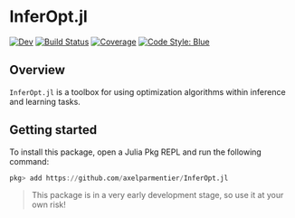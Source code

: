 # InferOpt.jl

[![Dev](https://img.shields.io/badge/docs-dev-blue.svg)](https://axelparmentier.github.io/InferOpt.jl/dev)
[![Build Status](https://github.com/axelparmentier/InferOpt.jl/actions/workflows/CI.yml/badge.svg?branch=main)](https://github.com/axelparmentier/InferOpt.jl/actions/workflows/CI.yml?query=branch%3Amain)
[![Coverage](https://codecov.io/gh/axelparmentier/InferOpt.jl/branch/main/graph/badge.svg)](https://codecov.io/gh/axelparmentier/InferOpt.jl)
[![Code Style: Blue](https://img.shields.io/badge/code%20style-blue-4495d1.svg)](https://github.com/invenia/BlueStyle)

## Overview

`InferOpt.jl` is a toolbox for using optimization algorithms within inference and learning tasks.

## Getting started

To install this package, open a Julia Pkg REPL and run the following command:

```julia
pkg> add https://github.com/axelparmentier/InferOpt.jl
```

> This package is in a very early development stage, so use it at your own risk!